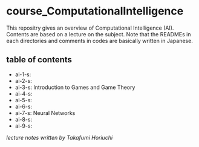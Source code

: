 # course_ComputationalIntelligence  
This repositry gives an overview of Computational Intelligence (AI). Contents are based on a lecture on the subject. Note that the READMEs in each directories and comments in codes are basically written in Japanese.  


## table of contents
- ai-1-s: 
- ai-2-s: 
- ai-3-s: Introduction to Games and Game Theory
- ai-4-s: 
- ai-5-s: 
- ai-6-s: 
- ai-7-s: Neural Networks
- ai-8-s: 
- ai-9-s: 


*lecture notes written by Takafumi Horiuchi*
